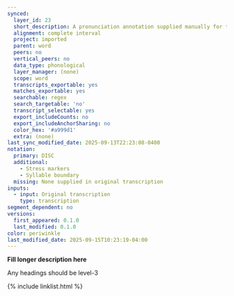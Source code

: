 ```yaml
---
synced:
  layer_id: 23
  short_description: A pronunciation annotation supplied manually for this word
  alignment: complete interval
  project: imported
  parent: word
  peers: no
  vertical_peers: no
  data_type: phonological
  layer_manager: (none)
  scope: word
  transcripts_exportable: yes
  matches_exportable: yes
  searchable: regex
  search_targetable: 'no'
  transcript_selectable: yes
  export_includeCounts: no
  export_includeAnchorSharing: no
  color_hex: '#a999d1'
  extra: (none)
last_sync_modified_date: 2025-09-13T22:23:08-0400
notation:
  primary: DISC
  additional:
    - Stress markers
    - Syllable boundary
  missing: None supplied in original transcription
inputs:
  - input: Original transcription
    type: transcription
segment_dependent: no
versions:
  first_appeared: 0.1.0
  last_modified: 0.1.0
color: periwinkle
last_modified_date: 2025-09-15T10:23:19-04:00
---
```


**Fill longer description here**

Any headings should be level-3


{% include linklist.html %}
